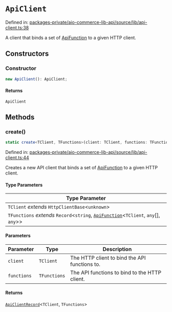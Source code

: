 # `ApiClient`

Defined in: [packages-private/aio-commerce-lib-api/source/lib/api-client.ts:38](https://github.com/adobe/aio-commerce-sdk/blob/8cc35111c26be4d9997541cb07f95e4f82dd2c7b/packages-private/aio-commerce-lib-api/source/lib/api-client.ts#L38)

A client that binds a set of [ApiFunction](../type-aliases/ApiFunction.md) to a given HTTP client.

## Constructors

### Constructor

```ts
new ApiClient(): ApiClient;
```

#### Returns

`ApiClient`

## Methods

### create()

```ts
static create<TClient, TFunctions>(client: TClient, functions: TFunctions): ApiClientRecord<TClient, TFunctions>;
```

Defined in: [packages-private/aio-commerce-lib-api/source/lib/api-client.ts:44](https://github.com/adobe/aio-commerce-sdk/blob/8cc35111c26be4d9997541cb07f95e4f82dd2c7b/packages-private/aio-commerce-lib-api/source/lib/api-client.ts#L44)

Creates a new API client that binds a set of [ApiFunction](../type-aliases/ApiFunction.md) to a given HTTP client.

#### Type Parameters

| Type Parameter                                                                                                            |
| ------------------------------------------------------------------------------------------------------------------------- |
| `TClient` _extends_ `HttpClientBase`\<`unknown`\>                                                                         |
| `TFunctions` _extends_ `Record`\<`string`, [`ApiFunction`](../type-aliases/ApiFunction.md)\<`TClient`, `any`[], `any`\>\> |

#### Parameters

| Parameter   | Type         | Description                                   |
| ----------- | ------------ | --------------------------------------------- |
| `client`    | `TClient`    | The HTTP client to bind the API functions to. |
| `functions` | `TFunctions` | The API functions to bind to the HTTP client. |

#### Returns

[`ApiClientRecord`](../type-aliases/ApiClientRecord.md)\<`TClient`, `TFunctions`\>
